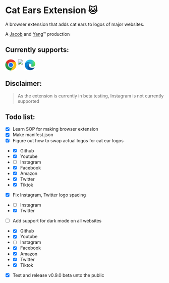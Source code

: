 # Cat Ears Extension 🐱 
A browser extension that adds cat ears to logos of major websites.

A [Jacob](https://github.com/JayAySeaOhBee14) and [Yang](https://github.com/yangyi-shen)™ production

## Currently supports:

<div style="display: flex; flex-direction: row; gap: 5px;">
<img height="35px" src="https://raw.githubusercontent.com/github/explore/master/topics/chrome/chrome.png">

<img height="35px" src="https://cdn.jsdelivr.net/gh/devicons/devicon/icons/opera/opera-original.svg">

<img height="35px" src="https://raw.githubusercontent.com/github/explore/master/topics/edge/edge.png">
</div>

## Disclaimer:

> As the extension is currently in beta testing, Instagram is not currently supported

## Todo list:

- [x] Learn SOP for making browser extension
- [x] Make manifest.json
- [x] Figure out how to swap actual logos for cat ear logos
- - [x] Github
- - [x] Youtube
- - [ ] Instagram
- - [x] Facebook
- - [x] Amazon
- - [x] Twitter
- - [x] Tiktok
- [x] Fix Instagram, Twitter logo spacing
- - [ ] Instagram
- - [x] Twitter
- [ ] Add support for dark mode on all websites
- - [x] Github
- - [x] Youtube
- - [ ] Instagram
- - [x] Facebook
- - [x] Amazon
- - [x] Twitter
- - [x] Tiktok
- [x] Test and release v0.9.0 beta unto the public
